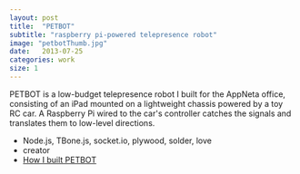 ```yaml
---
layout: post
title:  "PETBOT"
subtitle: "raspberry pi-powered telepresence robot"
image: "petbotThumb.jpg"
date:   2013-07-25
categories: work
size: 1
---
```


PETBOT is a low-budget telepresence robot I built for the AppNeta office, consisting of an iPad mounted on a lightweight chassis powered by a toy RC car. A Raspberry Pi wired to the car's controller catches the signals and translates them to low-level directions.

<ul class="workMeta">
    <li class="builtWith">Node.js, TBone.js, socket.io, plywood, solder, love</li>
    <li class="role">creator</li>
    <li class="readMore"><a href="{% post_url 2013-07-25-petbot-node-js-telepresence-robot %}">How I built PETBOT</a></li>
</ul>
